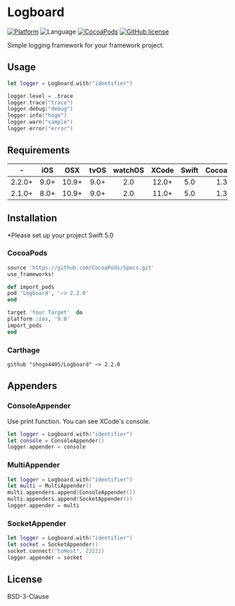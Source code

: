 # Logboard
[![Platform](https://img.shields.io/cocoapods/p/Logboard.svg?style=flat)](http://cocoapods.org/pods/Logboard)
![Language](https://img.shields.io/badge/language-Swift%204.0-orange.svg)
[![CocoaPods](https://img.shields.io/cocoapods/v/Logboard.svg?style=flat)](http://cocoapods.org/pods/Logboard)
[![GitHub license](https://img.shields.io/badge/License-BSD%203--Clause-blue.svg)](https://github.com/shogo4405/Logboard/blob/master/LICENSE.md)

Simple logging framework for your framework project.

## Usage
```swift
let logger = Logboard.with("identifier")

logger.level = .trace
logger.trace("trace")
logger.debug("debug")
logger.info("hoge")
logger.warn("sample")
logger.error("error")
```

## Requirements
|-|iOS|OSX|tvOS|watchOS|XCode|Swift|CocoaPods|Carthage|
|:----:|:----:|:----:|:----:|:----:|:----:|:----:|:----:|:----:|
|2.2.0+|9.0+|10.9+|9.0+|2.0|12.0+|5.0|1.3.0|0.31.0+|
|2.1.0+|8.0+|10.9+|9.0+|2.0|11.0+|5.0|1.3.0|0.31.0+|

## Installation
*Please set up your project Swift 5.0

### CocoaPods
```rb
source 'https://github.com/CocoaPods/Specs.git'
use_frameworks!

def import_pods
pod 'Logboard', '~> 2.2.0'
end

target 'Your Target'  do
platform :ios, '9.0'
import_pods
end
```
### Carthage
```
github "shogo4405/Logboard" ~> 2.2.0
```

## Appenders
### ConsoleAppender
Use print function. You can see XCode's console.
```swift
let logger = Logboard.with("identifier")
let console = ConsoleAppender()
logger.appender = console
```

### MultiAppender
```swift
let logger = Logboard.with("identifier")
let multi = MultiAppender()
multi.appenders.append(ConsoleAppender())
multi.appenders.append(SocketAppender())
logger.appender = multi
```

### SocketAppender
```swift
let logger = Logboard.with("identifier")
let socket = SocketAppender()
socket.connect("toHost", 22222)
logger.appender = socket
```

## License
BSD-3-Clause
